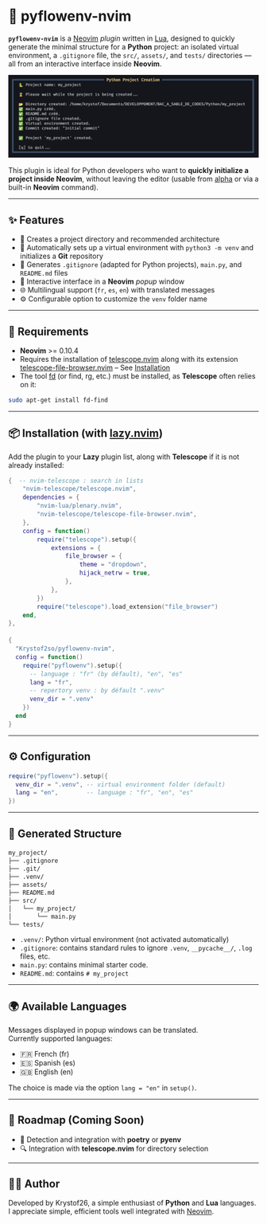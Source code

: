 # 🐍 pyflowenv-nvim

**`pyflowenv-nvim`** is a [Neovim](https://neovim.io/) *plugin* written in [Lua](https://www.lua.org/), designed to quickly generate the minimal structure for a **Python** project: an isolated virtual environment, a `.gitignore` file, the `src/`, `assets/`, and `tests/` directories — all from an interactive interface inside **Neovim**.

![demo](./assets/screenshot_en.png)

This plugin is ideal for Python developers who want to **quickly initialize a project inside Neovim**, without leaving the editor (usable from [alpha](https://github.com/goolord/alpha-nvim) or via a built-in **Neovim** command).

---

## ✨ Features

- 📁 Creates a project directory and recommended architecture
- 🐍 Automatically sets up a virtual environment with `python3 -m venv` and initializes a **Git** repository
- 🧾 Generates `.gitignore` (adapted for Python projects), `main.py`, and `README.md` files
- 💬 Interactive interface in a **Neovim** *popup* window
- 🌐 Multilingual support (`fr`, `es`, `en`) with translated messages
- ⚙️ Configurable option to customize the `venv` folder name

---

## 🔗 Requirements

- **Neovim** >= 0.10.4
- Requires the installation of [telescope.nvim](https://github.com/nvim-telescope/telescope.nvim) along with its extension [telescope-file-browser.nvim](https://github.com/nvim-telescope/telescope-file-browser.nvim) – See [Installation](https://github.com/Krystof2so/pyflowenv-nvim?tab=readme-ov-file#-installation-with-lazynvim)
- The tool [fd](https://github.com/sharkdp/fd) (or find, rg, etc.) must be installed, as **Telescope** often relies on it:
```bash
sudo apt-get install fd-find
```

---

## 📦 Installation (with [lazy.nvim](https://github.com/folke/lazy.nvim))

Add the plugin to your **Lazy** plugin list, along with **Telescope** if it is not already installed:

```lua
{  -- nvim-telescope : search in lists
    "nvim-telescope/telescope.nvim",
    dependencies = {
        "nvim-lua/plenary.nvim",
        "nvim-telescope/telescope-file-browser.nvim",
    },
    config = function()
        require("telescope").setup({
            extensions = {
                file_browser = {
                    theme = "dropdown",
                    hijack_netrw = true,
                },
            },
        })
        require("telescope").load_extension("file_browser")
    end,
},   

{
  "Krystof2so/pyflowenv-nvim",
  config = function()
    require("pyflowenv").setup({
      -- language : "fr" (by défault), "en", "es"
      lang = "fr",
      -- repertory venv : by défault ".venv"
      venv_dir = ".venv"
    })
  end
}
```
---

## ⚙️ Configuration

```lua
require("pyflowenv").setup({
  venv_dir = ".venv", -- virtual environment folder (default)
  lang = "en",        -- language : "fr", "en", "es"
})
```
---

## 📂 Generated Structure

```
my_project/
├── .gitignore
├── .git/
├── .venv/
├── assets/
├── README.md
├── src/
│   └── my_project/
│       └── main.py
└── tests/
```

- `.venv/`: Python virtual environment (not activated automatically)  
- `.gitignore`: contains standard rules to ignore `.venv`, `__pycache__/`, `.log` files, etc.
- `main.py`: contains minimal starter code.
- `README.md`: contains `# my_project`

---

## 🌍 Available Languages

Messages displayed in popup windows can be translated.  
Currently supported languages:

- 🇫🇷 French (fr)  
- 🇪🇸 Spanish (es)  
- 🇬🇧 English (en)  

The choice is made via the option `lang = "en"` in `setup()`.

---

## 🔭 Roadmap (Coming Soon)

- 🧪 Detection and integration with **poetry** or **pyenv**
- 🔍 Integration with **telescope.nvim** for directory selection

---

## 👨‍💻 Author

Developed by Krystof26, a simple enthusiast of **Python** and **Lua** languages. I appreciate simple, efficient tools well integrated with [Neovim](https://neovim.io/).

